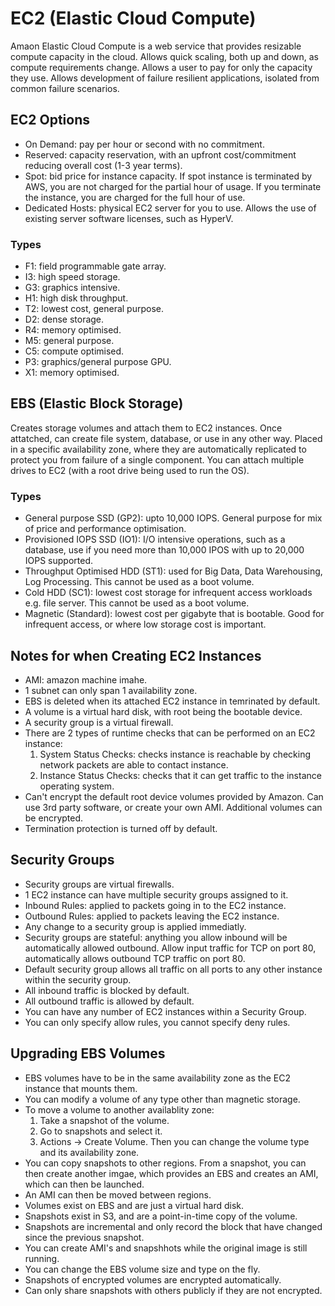 # EC2 (Elastic Cloud Compute)
Amaon Elastic Cloud Compute is a web service that provides resizable compute capacity in the cloud. Allows quick scaling, both up and down, as compute requirements change. Allows a user to pay for only the capacity they use. Allows development of failure resilient applications, isolated from common failure scenarios. 
## EC2 Options
- On Demand: pay per hour or second with no commitment. 
- Reserved: capacity reservation, with an upfront cost/commitment reducing overall cost (1-3 year terms). 
- Spot: bid price for instance capacity. If spot instance is terminated by AWS, you are not charged for the partial hour of usage. If you terminate the instance, you are charged for the full hour of use.
- Dedicated Hosts: physical EC2 server for you to use. Allows the use of existing server software licenses, such as HyperV.
### Types 
- F1: field programmable gate array. 
- I3: high speed storage. 
- G3: graphics intensive. 
- H1: high disk throughput. 
- T2: lowest cost, general purpose.
- D2: dense storage. 
- R4: memory optimised. 
- M5: general purpose.
- C5: compute optimised. 
- P3: graphics/general purpose GPU.
- X1: memory optimised.
## EBS (Elastic Block Storage)
Creates storage volumes and attach them to EC2 instances. Once attatched, can create file system, database, or use in any other way. Placed in a specific availability zone, where they are automatically replicated to protect you from failure of a single component. You can attach multiple drives to EC2 (with a root drive being used to run the OS). 
### Types
- General purpose SSD (GP2): upto 10,000 IOPS. General purpose for mix of price and performance optimisation. 
- Provisioned IOPS SSD (IO1): I/O intensive operations, such as a database, use if you need more than 10,000 IPOS with up to 20,000 IOPS supported. 
- Throughput Optimised HDD (ST1): used for Big Data, Data Warehousing, Log Processing. This cannot be used as a boot volume. 
- Cold HDD (SC1): lowest cost storage for infrequent access workloads e.g. file server. This cannot be used as a boot volume.
- Magnetic (Standard): lowest cost per gigabyte that is bootable. Good for infrequent access, or where low storage cost is important. 
## Notes for when Creating EC2 Instances
- AMI: amazon machine imahe. 
- 1 subnet can only span 1 availability zone. 
- EBS is deleted when its attached EC2 instance in temrinated by default. 
- A volume is a virtual hard disk, with root being the bootable device.
- A security group is a virtual firewall.
- There are 2 types of runtime checks that can be performed on an EC2 instance: 
    1. System Status Checks: checks instance is reachable by checking network packets are able to contact instance. 
    2. Instance Status Checks: checks that it can get traffic to the instance operating system. 
- Can't encrypt the default root device volumes provided by Amazon. Can use 3rd party software, or create your own AMI. Additional volumes can be encrypted.
- Termination protection is turned off by default. 
## Security Groups
- Security groups are virtual firewalls.
- 1 EC2 instance can have multiple security groups assigned to it.
- Inbound Rules: applied to packets going in to the EC2 instance.
- Outbound Rules: applied to packets leaving the EC2 instance.
- Any change to a security group is applied immediatly.
- Security groups are stateful: anything you allow inbound will be automatically allowed outbound. Allow input traffic for TCP on port 80, automatically allows outbound TCP traffic on port 80. 
- Default security group allows all traffic on all ports to any other instance within the security group. 
- All inbound traffic is blocked by default.
- All outbound traffic is allowed by default. 
- You can have any number of EC2 instances within a Security Group. 
- You can only specify allow rules, you cannot specify deny rules.
## Upgrading EBS Volumes 
- EBS volumes have to be in the same availability zone as the EC2 instance that mounts them. 
- You can modify a volume of any type other than magnetic storage. 
- To move a volume to another availablity zone: 
    1. Take a snapshot of the volume.
    2. Go to snapshots and select it. 
    3. Actions -> Create Volume. Then you can change the volume type and its availability zone. 
- You can copy snapshots to other regions. From a snapshot, you can then create another imgae, which provides an EBS and creates an AMI, which can then be launched. 
- An AMI can then be moved between regions. 
- Volumes exist on EBS and are just a virtual hard disk. 
- Snapshots exist in S3, and are a point-in-time copy of the volume. 
- Snapshots are incremental and only record the block that have changed since the previous snapshot. 
- You can create AMI's and snapshhots while the original image is still running.
- You can change the EBS volume size and type on the fly. 
- Snapshots of encrypted volumes are encrypted automatically. 
- Can only share snapshots with others publicly if they are not encrypted. 